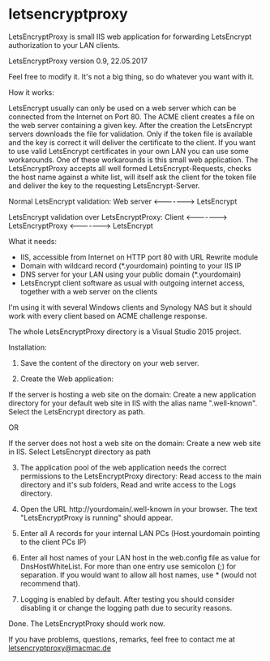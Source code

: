 # letsencryptproxy
LetsEncryptProxy is small IIS web application for forwarding LetsEncrypt authorization to your LAN clients.

LetsEncryptProxy version 0.9, 22.05.2017

Feel free to modify it. It's not a big thing, so do whatever you want with it.


How it works:

LetsEncrypt usually can only be used on a web server which can be connected from the Internet on Port 80.
The ACME client creates a file on the web server containing a given key. After the creation the LetsEncrypt servers downloads the file for validation. Only if the token file is available and the key is correct it will deliver the certificate to the client.
If you want to use valid LetsEncrypt certificates in your own LAN you can use some workarounds. One of these workarounds is this small web application.
The LetsEncryptProxy accepts all well formed LetsEncrypt-Requests, checks the host name against a white list, will itself ask the client for the token file and deliver the key to the requesting LetsEncrypt-Server.

Normal LetsEncrypt validation:
Web server <-------> LetsEncrypt

LetsEncrypt validation over LetsEncryptProxy:
Client <-------> LetsEncryptProxy <-------> LetsEncrypt


What it needs: 

- IIS, accessible from Internet on HTTP port 80 with URL Rewrite module
- Domain with wildcard record (*.yourdomain) pointing to your IIS IP
- DNS server for your LAN using your public domain (*.yourdomain)
- LetsEncrypt client software as usual with outgoing internet access, together with a web server on the clients

I'm using it with several Windows clients and Synology NAS but it should work with every client based on ACME challenge response.

The whole LetsEncryptProxy directory is a Visual Studio 2015 project. 


Installation:

1. Save the content of the directory on your web server.

2. Create the Web application:

If the server is hosting a web site on the domain:
Create a new application directory for your default web site in IIS with the alias name ".well-known". Select the LetsEncrypt directory as path.

OR

If the server does not host a web site on the domain:
Create a new web site in IIS. Select LetsEncrypt directory as path


3. The application pool of the web application needs the correct permissions to the LetsEncryptProxy directory: Read access to the main directory and it's sub folders, Read and write access to the Logs directory.

4. Open the URL http://yourdomain/.well-known in your browser. The text "LetsEncryptProxy is running" should appear.

5. Enter all A records for your internal LAN PCs (Host.yourdomain pointing to the client PCs IP)

6. Enter all host names of your LAN host in the web.config file as value for DnsHostWhiteList. For more than one entry use semicolon (;) for separation. If you would want to allow all host names, use * (would not recommend that).

7. Logging is enabled by default. After testing you should consider disabling it or change the logging path due to security reasons.

Done. The LetsEncryptProxy should work now.

If you have problems, questions, remarks, feel free to contact me at letsencryptproxy@macmac.de
